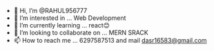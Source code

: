 - 👋 Hi, I’m @RAHUL956777
- 👀 I’m interested in ... Web Development
- 🌱 I’m currently learning ... react😊
- 💞️ I’m looking to collaborate on ... MERN SRACK
- 📫 How to reach me ... 6297587513 and mail dasr16583@gmail.com

<!---
RAHUL956777/RAHUL956777 is a ✨ special ✨ repository because its `README.md` (this file) appears on your GitHub profile.
You can click the Preview link to take a look at your changes.
--->

